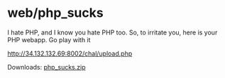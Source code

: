 # web/php_sucks

I hate PHP, and I know you hate PHP too. So, to irritate you, here is your PHP webapp. Go play with it

http://34.132.132.69:8002/chal/upload.php

Downloads: [php_sucks.zip](./php_sucks.zip)